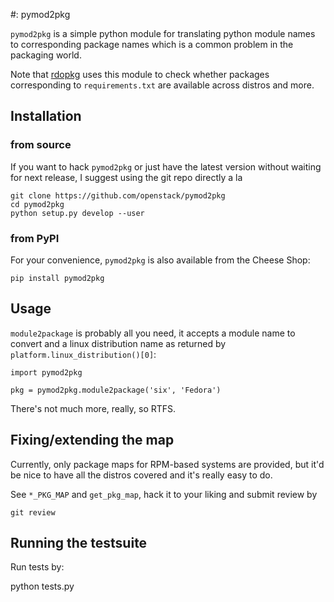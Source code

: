 #: pymod2pkg

`pymod2pkg` is a simple python module for translating python module names to
corresponding package names which is a common problem in the packaging world.

Note that [rdopkg](https://github.com/redhat-openstack/rdopkg) uses this
module to check whether packages corresponding to `requirements.txt` are
available across distros and more.


## Installation


### from source

If you want to hack `pymod2pkg` or just have the latest version without
waiting for next release, I suggest using the git repo directly a la

    git clone https://github.com/openstack/pymod2pkg
    cd pymod2pkg
    python setup.py develop --user


### from PyPI

For your convenience, `pymod2pkg` is also available from the Cheese
Shop:

    pip install pymod2pkg



## Usage

`module2package` is probably all you need, it accepts a module name to convert
and a linux distribution name as returned by `platform.linux_distribution()[0]`:

    import pymod2pkg
    
    pkg = pymod2pkg.module2package('six', 'Fedora')

There's not much more, really, so RTFS.



## Fixing/extending the map

Currently, only package maps for RPM-based systems are provided, but it'd be
nice to have all the distros covered and it's really easy to do.

See `*_PKG_MAP` and `get_pkg_map`, hack it to your liking and submit review by

    git review


## Running the testsuite

Run tests by:

   python tests.py
